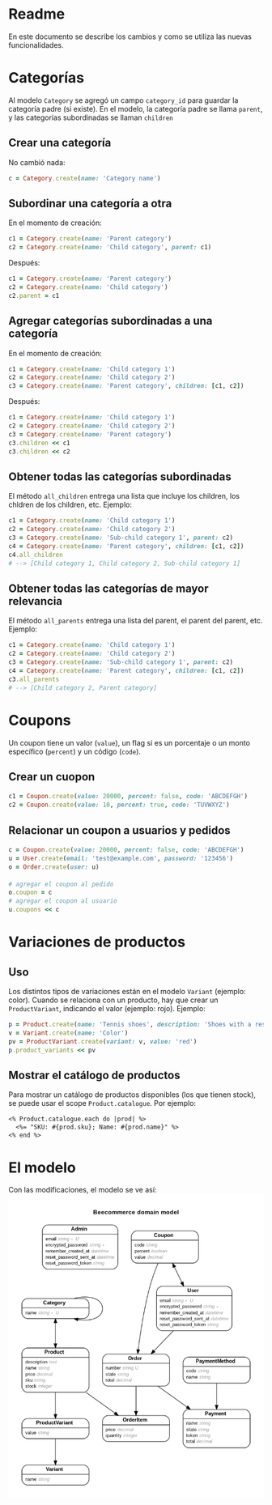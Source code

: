 # Readme
En este documento se describe los cambios y como se utiliza las nuevas funcionalidades.

# Categorías
Al modelo `Category` se agregó un campo `category_id` para guardar la categoría padre (si existe). En el modelo, la categoría padre se llama `parent`, y las categorías subordinadas se llaman `children`

## Crear una categoría
No cambió nada:
```ruby
c = Category.create(name: 'Category name')
```

## Subordinar una categoría a otra
En el momento de creación:
```ruby
c1 = Category.create(name: 'Parent category')
c2 = Category.create(name: 'Child category', parent: c1)
```

Después:
```ruby
c1 = Category.create(name: 'Parent category')
c2 = Category.create(name: 'Child category')
c2.parent = c1
```

## Agregar categorías subordinadas a una categoría
En el momento de creación:
```ruby
c1 = Category.create(name: 'Child category 1')
c2 = Category.create(name: 'Child category 2')
c3 = Category.create(name: 'Parent category', children: [c1, c2])
```

Después:
```ruby
c1 = Category.create(name: 'Child category 1')
c2 = Category.create(name: 'Child category 2')
c3 = Category.create(name: 'Parent category')
c3.children << c1
c3.children << c2
```

## Obtener todas las categorías subordinadas
El método `all_children` entrega una lista que incluye los children, los chldren de los children, etc. Ejemplo:
```ruby
c1 = Category.create(name: 'Child category 1')
c2 = Category.create(name: 'Child category 2')
c3 = Category.create(name: 'Sub-child category 1', parent: c2)
c4 = Category.create(name: 'Parent category', children: [c1, c2])
c4.all_children
# --> [Child category 1, Child category 2, Sub-child category 1]
```

## Obtener todas las categorías de mayor relevancia
El método `all_parents` entrega una lista del parent, el parent del parent, etc. Ejemplo:
```ruby
c1 = Category.create(name: 'Child category 1')
c2 = Category.create(name: 'Child category 2')
c3 = Category.create(name: 'Sub-child category 1', parent: c2)
c4 = Category.create(name: 'Parent category', children: [c1, c2])
c3.all_parents
# --> [Child category 2, Parent category]
```

# Coupons
Un coupon tiene un valor (`value`), un flag si es un porcentaje o un monto específico (`percent`) y un código (`code`).

## Crear un cuopon
```ruby
c1 = Coupon.create(value: 20000, percent: false, code: 'ABCDEFGH')
c2 = Coupon.create(value: 10, percent: true, code: 'TUVWXYZ')
```

## Relacionar un coupon a usuarios y pedidos
```ruby
c = Coupon.create(value: 20000, percent: false, code: 'ABCDEFGH')
u = User.create(email: 'test@example.com', password: '123456')
o = Order.create(user: u)

# agregar el coupon al pedido
o.coupon = c
# agregar el coupon al usuario
u.coupons << c
```

# Variaciones de productos
## Uso
Los distintos tipos de variaciones están en el modelo `Variant` (ejemplo: color). Cuando se relaciona con un producto, hay que crear un `ProductVariant`, indicando el valor (ejemplo: rojo). Ejemplo:
```ruby
p = Product.create(name: 'Tennis shoes', description: 'Shoes with a resistant sole, ideal for playing tennis', stock: 50, price: 60, sku: 'SHTNSXGH95')
v = Variant.create(name: 'Color')
pv = ProductVariant.create(variant: v, value: 'red')
p.product_variants << pv
```

## Mostrar el catálogo de productos
Para mostrar un catálogo de productos disponibles (los que tienen stock), se puede usar el scope `Product.catalogue`. Por ejemplo:
```erb
<% Product.catalogue.each do |prod| %>
  <%= "SKU: #{prod.sku}; Name: #{prod.name}" %>
<% end %>
```

# El modelo
Con las modificaciones, el modelo se ve así:
![ERD diagram](doc/erd.png)
